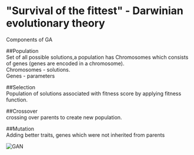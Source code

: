 # "Survival of the fittest" - Darwinian evolutionary theory

Components of GA  

##Population  
Set of all possible solutions,a population has Chromosomes which consists of genes (genes are encoded in a chromosome).  
Chromosomes - solutions.  
Genes - parameters

##Selection  
Population of solutions associated with fitness score by applying fitness function.  

##Crossover  
crossing over parents to create new population.

##Mutation  
Adding better traits, genes which were not inherited from parents


![GAN](https://github.com/Sarth-Patil/Genetic_Programming/blob/master/GA.png)
